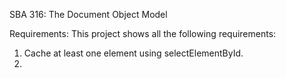 SBA 316: The Document Object Model

Requirements: 
This project shows all the following requirements:
1. Cache at least one element using selectElementById.
2. 

